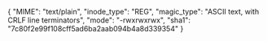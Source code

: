 {
  "MIME": "text/plain",
  "inode_type": "REG",
  "magic_type": "ASCII text, with CRLF line terminators",
  "mode": "-rwxrwxrwx",
  "sha1": "7c80f2e99f108cff5ad6ba2aab094b4a8d339354"
}
